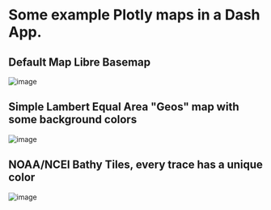 # Some example Plotly maps in a Dash App.

## Default Map Libre Basemap
![image](https://github.com/user-attachments/assets/089eada5-451d-49ee-be1e-840b9208c74a)

## Simple Lambert Equal Area "Geos" map with some background colors
![image](https://github.com/user-attachments/assets/1407c3fb-3577-437a-871c-fd0b4014b11b)

## NOAA/NCEI Bathy Tiles, every trace has a unique color
![image](https://github.com/user-attachments/assets/0021485f-2302-43f8-b9ab-8d7336131884)


